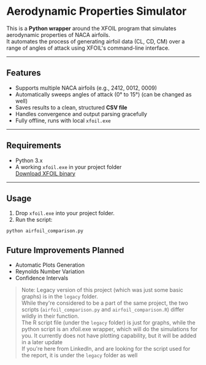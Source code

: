 # Aerodynamic Properties Simulator

This is a **Python wrapper** around the XFOIL program that simulates aerodynamic properties of NACA airfoils.  
It automates the process of generating airfoil data (CL, CD, CM) over a range of angles of attack using XFOIL's command-line interface.

---

## Features

- Supports multiple NACA airfoils (e.g., 2412, 0012, 0009)
- Automatically sweeps angles of attack (0° to 15°) (can be changed as well)
- Saves results to a clean, structured **CSV file**
- Handles convergence and output parsing gracefully
- Fully offline, runs with local `xfoil.exe`

---

## Requirements

- Python 3.x
- A working `xfoil.exe` in your project folder  
  [Download XFOIL binary](https://web.mit.edu/drela/Public/web/xfoil/)

---

## Usage

1. Drop `xfoil.exe` into your project folder.
2. Run the script:

```bash
python airfoil_comparison.py
```

## Future Improvements Planned
- Automatic Plots Generation
- Reynolds Number Variation
- Confidence Intervals

> Note: Legacy version of this project (which was just some basic graphs) is in the `legacy` folder.  
> While they're considered to be a part of the same project, the two scripts (`airfoil_comparison.py` and `airfoil_comparison.R`) differ wildly in their function.  
> The R script file (under the `legacy` folder) is just for graphs, while the python script is an xfoil.exe wrapper, which will do the simulations for you. It currently does not have plotting capability, but it will be added in a later update  
> If you're here from LinkedIn, and are looking for the script used for the report, it is under the `legacy` folder as well
